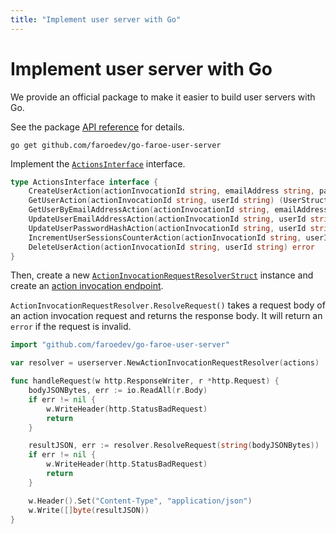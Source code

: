 ```yaml
---
title: "Implement user server with Go"
---
```


# Implement user server with Go

We provide an official package to make it easier to build user servers with Go.

See the package [API reference](https://pkg.go.dev/github.com/faroedev/go-user-server) for details.

```
go get github.com/faroedev/go-faroe-user-server
```

Implement the [`ActionsInterface`](https://pkg.go.dev/github.com/faroedev/go-user-server#ActionsInterface) interface.

```go
type ActionsInterface interface {
	CreateUserAction(actionInvocationId string, emailAddress string, passwordHash []byte, passwordHashAlgorithmId string, passwordSalt []byte) (UserStruct, error)
	GetUserAction(actionInvocationId string, userId string) (UserStruct, error)
	GetUserByEmailAddressAction(actionInvocationId string, emailAddress string) (UserStruct, error)
	UpdateUserEmailAddressAction(actionInvocationId string, userId string, emailAddress string, userEmailAddressCounter int32) error
	UpdateUserPasswordHashAction(actionInvocationId string, userId string, passwordHash []byte, passwordHashAlgorithmId string, passwordSalt []byte, userPasswordHashCounter int32) error
	IncrementUserSessionsCounterAction(actionInvocationId string, userId string, userSessionsCounter int32) error
	DeleteUserAction(actionInvocationId string, userId string) error
}
```

Then, create a new [`ActionInvocationRequestResolverStruct`](https://pkg.go.dev/github.com/faroedev/go-user-server#ActionInvocationRequestResolverStruct) instance and create an [action invocation endpoint](/references/action-invocation-endpoint).

`ActionInvocationRequestResolver.ResolveRequest()` takes a request body of an action invocation request and returns the response body. It will return an `error` if the request is invalid.

```go
import "github.com/faroedev/go-faroe-user-server"

var resolver = userserver.NewActionInvocationRequestResolver(actions)

func handleRequest(w http.ResponseWriter, r *http.Request) {
    bodyJSONBytes, err := io.ReadAll(r.Body)
    if err != nil {
        w.WriteHeader(http.StatusBadRequest)
        return
    }

    resultJSON, err := resolver.ResolveRequest(string(bodyJSONBytes))
    if err != nil {
        w.WriteHeader(http.StatusBadRequest)
        return
    }

    w.Header().Set("Content-Type", "application/json")
    w.Write([]byte(resultJSON))
}
```
